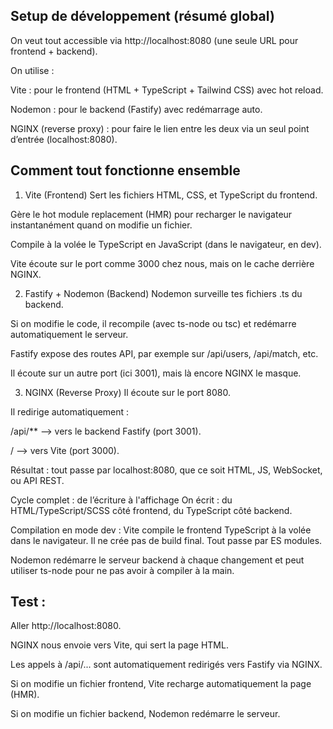 ## Setup de développement (résumé global)
On veut tout accessible via http://localhost:8080 (une seule URL pour frontend + backend).

On utilise :

Vite : pour le frontend (HTML + TypeScript + Tailwind CSS) avec hot reload.

Nodemon : pour le backend (Fastify) avec redémarrage auto.

NGINX (reverse proxy) : pour faire le lien entre les deux via un seul point d’entrée (localhost:8080).

## Comment tout fonctionne ensemble
1. Vite (Frontend)
Sert les fichiers HTML, CSS, et TypeScript du frontend.

Gère le hot module replacement (HMR) pour recharger le navigateur instantanément quand on modifie un fichier.

Compile à la volée le TypeScript en JavaScript (dans le navigateur, en dev).

Vite écoute sur le port comme 3000 chez nous, mais on le cache derrière NGINX.

2. Fastify + Nodemon (Backend)
Nodemon surveille tes fichiers .ts du backend.

Si on modifie le code, il recompile (avec ts-node ou tsc) et redémarre automatiquement le serveur.

Fastify expose des routes API, par exemple sur /api/users, /api/match, etc.

Il écoute sur un autre port (ici 3001), mais là encore NGINX le masque.

3. NGINX (Reverse Proxy)
Il écoute sur le port 8080.

Il redirige automatiquement :

/api/** ⟶ vers le backend Fastify (port 3001).

/ ⟶ vers Vite (port 3000).

Résultat : tout passe par localhost:8080, que ce soit HTML, JS, WebSocket, ou API REST.

Cycle complet : de l’écriture à l'affichage
On écrit :
du HTML/TypeScript/SCSS côté frontend,
du TypeScript côté backend.

Compilation en mode dev :
Vite compile le frontend TypeScript à la volée dans le navigateur. Il ne crée pas de build final. Tout passe par ES modules.

Nodemon redémarre le serveur backend à chaque changement et peut utiliser ts-node pour ne pas avoir à compiler à la main.

## Test :
Aller http://localhost:8080.

NGINX nous envoie vers Vite, qui sert la page HTML.

Les appels à /api/... sont automatiquement redirigés vers Fastify via NGINX.

Si on modifie un fichier frontend, Vite recharge automatiquement la page (HMR).

Si on modifie un fichier backend, Nodemon redémarre le serveur.

